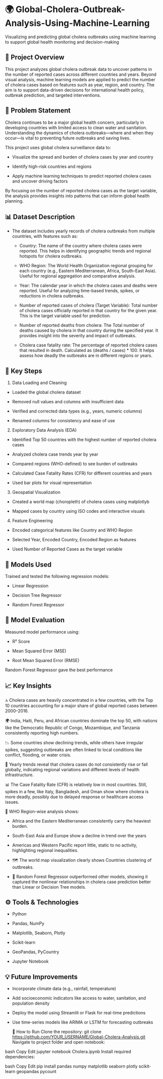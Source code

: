 # 🌍 Global-Cholera-Outbreak-Analysis-Using-Machine-Learning
Visualizing and predicting global cholera outbreaks using machine learning to support global health monitoring and decision-making

## 📌 Project Overview
This project analyzes global cholera outbreak data to uncover patterns in the number of reported cases across different countries and years. Beyond visual analysis, machine learning models are applied to predict the number of cholera cases based on features such as year, region, and country. The aim is to support data-driven decisions for international health policy, outbreak prediction, and targeted interventions.

## 🧾 Problem Statement
Cholera continues to be a major global health concern, particularly in developing countries with limited access to clean water and sanitation. Understanding the dynamics of cholera outbreaks—where and when they occur—is vital to preventing future outbreaks and saving lives.

This project uses global cholera surveillance data to:

- Visualize the spread and burden of cholera cases by year and country

- Identify high-risk countries and regions

- Apply machine learning techniques to predict reported cholera cases and uncover driving factors

By focusing on the number of reported cholera cases as the target variable, the analysis provides insights into patterns that can inform global health planning.

## 📊 Dataset Description
- The dataset includes yearly records of cholera outbreaks from multiple countries, with features such as:

  - Country: The name of the country where cholera cases were reported. This helps in identifying geographic trends and regional hotspots for cholera outbreaks.

  - WHO Region: The World Health Organization regional grouping for each country (e.g., Eastern Mediterranean, Africa, South-East Asia). Useful for regional aggregation and comparative analysis.

  - Year: The calendar year in which the cholera cases and deaths were reported. Useful for analyzing time-based trends, spikes, or reductions in cholera outbreaks.

  - Number of reported cases of cholera (Target Variable): Total number of cholera cases officially reported in that country for the given year. This is the target variable used for prediction.

  - Number of reported deaths from cholera: The Total number of deaths caused by cholera in that country during the specified year. It provides insight into the severity and impact of outbreaks.

  - Cholera case fatality rate: The percentage of reported cholera cases that resulted in death. Calculated as (deaths / cases) * 100. It helps assess how deadly the outbreaks are in different regions or years.

## 🔑 Key Steps

1. Data Loading and Cleaning
  - Loaded the global cholera dataset

  - Removed null values and columns with insufficient data

  - Verified and corrected data types (e.g., years, numeric columns)

  - Renamed columns for consistency and ease of use

2. Exploratory Data Analysis (EDA)
  - Identified Top 50 countries with the highest number of reported cholera cases

  - Analyzed cholera case trends year by year

  - Compared regions (WHO-defined) to see burden of outbreaks

  - Calculated Case Fatality Rates (CFR) for different countries and years

  - Used bar plots for visual representation

3. Geospatial Visualization
  - Created a world map (choropleth) of cholera cases using matplotlyb

  - Mapped cases by country using ISO codes and interactive visuals

4. Feature Engineering
  - Encoded categorical features like Country and WHO Region

  - Selected Year, Encoded Country, Encoded Region as features

  - Used Number of Reported Cases as the target variable

## 🤖 Models Used
Trained and tested the following regression models:

- Linear Regression

- Decision Tree Regressor

- Random Forest Regressor

## 🧪 Model Evaluation
Measured model performance using:

- R² Score

- Mean Squared Error (MSE)

- Root Mean Squared Error (RMSE)

Random Forest Regressor gave the best performance

## 📈 Key Insights 
🔝 Cholera cases are heavily concentrated in a few countries, with the Top 10 countries accounting for a major share of global reported cases between 2000–2016.

🌍 India, Haiti, Peru, and African countries dominate the top 50, with nations like the Democratic Republic of Congo, Mozambique, and Tanzania consistently reporting high numbers.

📉 Some countries show declining trends, while others have irregular spikes, suggesting outbreaks are often linked to local conditions like conflict, flooding, or water crisis.

📆 Yearly trends reveal that cholera cases do not consistently rise or fall globally, indicating regional variations and different levels of health infrastructure.

📊 The Case Fatality Rate (CFR) is relatively low in most countries. Still, spikes in a few, like Italy, Bangladesh, and Oman show where cholera is more deadly, possibly due to delayed response or healthcare access issues.

🧭 WHO Region-wise analysis shows:

- Africa and the Eastern Mediterranean consistently carry the heaviest burden.

- South-East Asia and Europe show a decline in trend over the years

- Americas and Western Pacific report little, static to no activity, highlighting regional inequalities.

- 🗺️ The world map visualization clearly shows Countries clustering of outbreaks.

- 🤖 Random Forest Regressor outperformed other models, showing it captured the nonlinear relationships in cholera case prediction better than Linear or Decision Tree models.

## ⚙️ Tools & Technologies
- Python

- Pandas, NumPy

- Matplotlib, Seaborn, Plotly

- Scikit-learn

- GeoPandas, PyCountry

- Jupyter Notebook

## 💡 Future Improvements
- Incorporate climate data (e.g., rainfall, temperature)

- Add socioeconomic indicators like access to water, sanitation, and population density

- Deploy the model using Streamlit or Flask for real-time predictions

- Use time-series models like ARIMA or LSTM for forecasting outbreaks

  🚀 How to Run
Clone the repository:
git clone https://github.com/YOUR_USERNAME/Global-Cholera-Analysis.git
Navigate to project folder and open notebook:

bash
Copy
Edit
jupyter notebook Cholera.ipynb
Install required dependencies:

bash
Copy
Edit
pip install pandas numpy matplotlib seaborn plotly scikit-learn geopandas pycount
